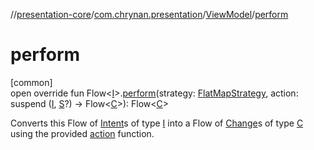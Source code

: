 //[presentation-core](../../../index.md)/[com.chrynan.presentation](../index.md)/[ViewModel](index.md)/[perform](perform.md)

# perform

[common]\
open override fun Flow&lt;[I](index.md)&gt;.[perform](perform.md)(strategy: [FlatMapStrategy](../-flat-map-strategy/index.md), action: suspend ([I](index.md), [S](index.md)?) -&gt; Flow&lt;[C](index.md)&gt;): Flow&lt;[C](index.md)&gt;

Converts this Flow of [Intent](../-intent/index.md)s of type [I](index.md) into a Flow of [Change](../-change/index.md)s of type [C](index.md) using the provided [action](perform.md) function.
